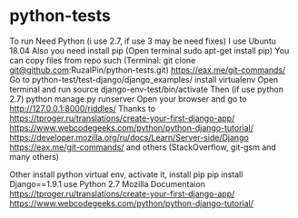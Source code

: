 # python-tests
To run
Need Python (i use 2.7, if use 3 may be need fixes)
I use Ubuntu 18.04
Also you need install pip (Open terminal sudo apt-get install pip)
You can copy files from repo such (Terminal: git clone git@github.com:RuzalPin/python-tests.git) https://eax.me/git-commands/
Go to python-test/test-django/django_examples/
install virtualenv
Open terminal and run source django-env-test/bin/activate
Then (if use python 2.7)
python manage.py runserver
Open your browser and go to http://127.0.0.1:8000/riddles/
Thanks to 
https://tproger.ru/translations/create-your-first-django-app/
https://www.webcodegeeks.com/python/python-django-tutorial/
https://developer.mozilla.org/ru/docs/Learn/Server-side/Django
https://eax.me/git-commands/ and others (StackOverflow, git-gsm and many others)

Other
install python virtual env, activate it, install pip
pip install Django==1.9.1 use Python 2.7
Mozilla Documentaion 
https://tproger.ru/translations/create-your-first-django-app/
https://www.webcodegeeks.com/python/python-django-tutorial/

